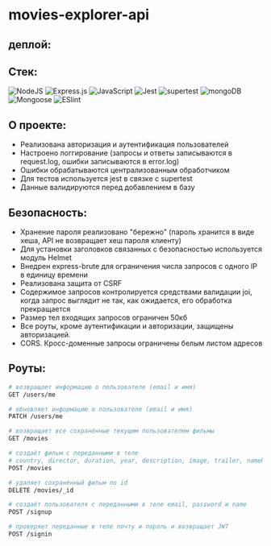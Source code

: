 # movies-explorer-api

## деплой:

## Стек:
![NodeJS](https://img.shields.io/badge/node.js-6DA55F?style=for-the-badge&logo=node.js&logoColor=white)
![Express.js](https://img.shields.io/badge/express.js-%23404d59.svg?style=for-the-badge&logo=express&logoColor=%2361DAFB)
![JavaScript](https://img.shields.io/badge/javascript-%23323330.svg?style=for-the-badge&logo=javascript&logoColor=%23F7DF1E)
![Jest](https://img.shields.io/badge/-jest-%23C21325?style=for-the-badge&logo=jest&logoColor=white)
![supertest](https://img.shields.io/badge/-supertest-000000?style=for-the-badge&logo=tistory&logoColor=058a5e)
![mongoDB](https://img.shields.io/badge/mongodb-47A248?style=for-the-badge&logo=mongodb&logoColor=white)
![Mongoose](https://img.shields.io/badge/mongoose-880000?style=for-the-badge&logo=mongoose&logoColor=white)
![ESlint](https://img.shields.io/badge/eslint-4B32C3.svg?style=for-the-badge&logo=eslint&logoColor=white)

## О проекте:
- Реализована авторизация и аутентификация пользователей
- Настроено логгирование (запросы и ответы записываются в request.log, ошибки записываются в error.log)
- Ошибки обрабатываются централизованным обработчиком
- Для тестов используется jest в связке с supertest
- Данные валидируются перед добавлением в базу

## Безопасность:
- Хранение пароля реализовано "бережно" (пароль хранится в виде хеша, API не возвращает хеш пароля клиенту)
- Для установки заголовков связанных с безопасностью используется модуль Helmet
- Внедрен express-brute для ограничения числа запросов с одного IP в единицу времени
- Реализована защита от CSRF
- Содержимое запросов контролируется средствами валидации joi, когда запрос выглядит не так, как ожидается, его обработка прекращается
- Размер тел входящих запросов ограничен 50кб
- Все роуты, кроме аутентификации и авторизации, защищены авторизацией.
- CORS. Кросс-доменные запросы ограничены белым листом адресов 

## Роуты:

```bash
# возвращает информацию о пользователе (email и имя)
GET /users/me

# обновляет информацию о пользователе (email и имя)
PATCH /users/me

# возвращает все сохранённые текущим пользователем фильмы
GET /movies

# создаёт фильм с переданными в теле
# country, director, duration, year, description, image, trailer, nameRU, nameEN и thumbnail, movieId 
POST /movies

# удаляет сохранённый фильм по id
DELETE /movies/_id

# создаёт пользователя с переданными в теле email, password и name
POST /signup

# проверяет переданные в теле почту и пароль и возвращает JWT
POST /signin 
```
